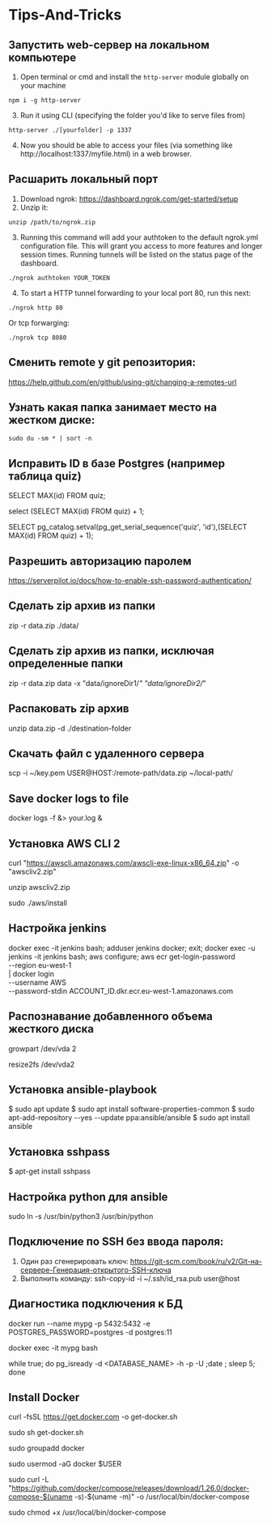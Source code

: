 # Tips-And-Tricks

## Запустить web-сервер на локальном компьютере

1. Open terminal or cmd and install the `http-server` module globally on your machine
  ```
  npm i -g http-server 
  ```
3. Run it using CLI (specifying the folder you'd like to serve files from)
  ```
  http-server ./[yourfolder] -p 1337
  ```
4. Now you should be able to access your files (via something like http://localhost:1337/myfile.html) in a web browser.

## Расшарить локальный порт
1. Download ngrok: https://dashboard.ngrok.com/get-started/setup
2. Unzip it:
  ```
  unzip /path/to/ngrok.zip
  ```
3. Running this command will add your authtoken to the default ngrok.yml configuration file. This will grant you access to more features and longer session times. Running tunnels will be listed on the status page of the dashboard.
  ```
  ./ngrok authtoken YOUR_TOKEN
  ```
4. To start a HTTP tunnel forwarding to your local port 80, run this next:
  ```
  ./ngrok http 80
  ```
  Or tcp forwarging:
  ```
  ./ngrok tcp 8080
  ```
## Сменить remote у git репозитория:
https://help.github.com/en/github/using-git/changing-a-remotes-url

## Узнать какая папка занимает место на жестком диске:
```
sudo du -sm * | sort -n
```

## Исправить ID в базе Postgres (например таблица quiz)

SELECT MAX(id) FROM quiz;

select (SELECT MAX(id) FROM quiz) + 1;

SELECT pg_catalog.setval(pg_get_serial_sequence('quiz', 'id'),(SELECT MAX(id) FROM quiz) + 1);

## Разрешить авторизацию паролем
https://serverpilot.io/docs/how-to-enable-ssh-password-authentication/

## Сделать zip архив из папки

zip -r data.zip ./data/

## Сделать zip архив из папки, исключая определенные папки

zip -r data.zip data -x "data/ignoreDir1/*" "data/ignoreDir2/*"

## Распаковать zip архив

unzip data.zip -d ./destination-folder

## Скачать файл с удаленного сервера

scp -i ~/key.pem USER@HOST:/remote-path/data.zip ~/local-path/

## Save docker logs to file

docker logs -f <yourContainer> &> your.log &

## Установка AWS CLI 2
curl "https://awscli.amazonaws.com/awscli-exe-linux-x86_64.zip" -o "awscliv2.zip"

unzip awscliv2.zip

sudo ./aws/install

## Настройка jenkins
docker exec -it jenkins bash;
adduser jenkins docker;
exit;
docker exec -u jenkins -it jenkins bash;
aws configure;
aws ecr get-login-password \
    --region eu-west-1 \
| docker login \
    --username AWS \
    --password-stdin ACCOUNT_ID.dkr.ecr.eu-west-1.amazonaws.com

## Распознавание добавленного объема жесткого диска
growpart /dev/vda 2

resize2fs /dev/vda2

## Установка ansible-playbook

$ sudo apt update
$ sudo apt install software-properties-common
$ sudo apt-add-repository --yes --update ppa:ansible/ansible
$ sudo apt install ansible

## Установка sshpass

$ apt-get install sshpass

## Настройка python для ansible
sudo ln -s /usr/bin/python3 /usr/bin/python

## Подключение по SSH без ввода пароля:
  1. Один раз сгенерировать ключ: https://git-scm.com/book/ru/v2/Git-на-сервере-Генерация-открытого-SSH-ключа
  2. Выполнить команду: 
ssh-copy-id -i ~/.ssh/id_rsa.pub user@host
  
## Диагностика подключения к БД

  docker run --name mypg -p 5432:5432 -e POSTGRES_PASSWORD=postgres -d postgres:11

  docker exec -it mypg bash

  while true; do pg_isready -d <DATABASE_NAME> -h <HOST> -p <PORT> -U <USERNAME>;date ; sleep 5; done

 ## Install Docker
  
curl -fsSL https://get.docker.com -o get-docker.sh
  
sudo sh get-docker.sh
  
sudo groupadd docker
  
sudo usermod -aG docker $USER

sudo curl -L "https://github.com/docker/compose/releases/download/1.26.0/docker-compose-$(uname -s)-$(uname -m)" -o /usr/local/bin/docker-compose
  
sudo chmod +x /usr/local/bin/docker-compose
